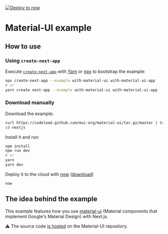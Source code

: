 [![Deploy to now](https://deploy.now.sh/static/button.svg)](https://deploy.now.sh/?repo=https://github.com/mui-org/material-ui/tree/master/examples/nextjs)
# Material-UI example

## How to use

### Using `create-next-app`

Execute [`create-next-app`](https://github.com/segmentio/create-next-app) with [Yarn](https://yarnpkg.com/lang/en/docs/cli/create/) or [npx](https://github.com/zkat/npx#readme) to bootstrap the example:

```bash
npx create-next-app --example with-material-ui with-material-ui-app
# or
yarn create next-app --example with-material-ui with-material-ui-app
```

### Download manually

Download the example:

```bash
curl https://codeload.github.com/mui-org/material-ui/tar.gz/master | tar -xz --strip=2  material-ui-master/examples/nextjs
cd nextjs
```

Install it and run:

```bash
npm install
npm run dev
# or
yarn
yarn dev
```

Deploy it to the cloud with [now](https://zeit.co/now) ([download](https://zeit.co/download))

```bash
now
```

## The idea behind the example

This example features how you use [material-ui](https://github.com/mui-org/material-ui) (Material components that implement Google's Material Design) with Next.js.

:warning: The source code [is hosted](https://github.com/mui-org/material-ui/tree/master/examples/nextjs) on the Material-UI repository.
